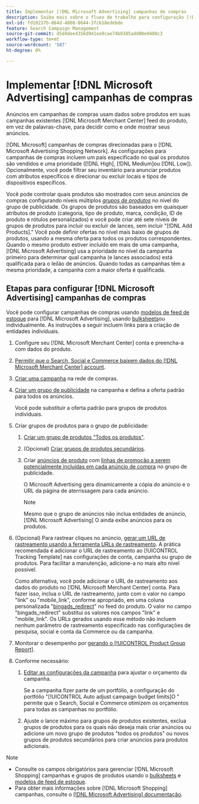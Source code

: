 ```yaml
---
title: Implementar [!DNL Microsoft Advertising] campanhas de compras
description: Saiba mais sobre o fluxo de trabalho para configuração [!DNL Microsoft Advertising] campanhas de compras.
exl-id: fd10237b-864d-4808-8644-3fcb18edebde
feature: Search Campaign Management
source-git-commit: d5d4dee4356d941ea9cae74b9385add00e0480c3
workflow-type: tm+mt
source-wordcount: '587'
ht-degree: 0%

---
```


# Implementar [!DNL Microsoft Advertising] campanhas de compras

Anúncios em campanhas de compras usam dados sobre produtos em suas campanhas existentes [!DNL Microsoft Merchant Center] feed do produto, em vez de palavras-chave, para decidir como e onde mostrar seus anúncios.

[!DNL Microsoft] campanhas de compras direcionadas para o [!DNL Microsoft Advertising Shopping Network]. As configurações para campanhas de compras incluem um país especificado no qual os produtos são vendidos e uma prioridade ([!DNL High], [!DNL Medium]ou [!DNL Low]). Opcionalmente, você pode filtrar seu inventário para anunciar produtos com atributos específicos e direcionar ou excluir locais e tipos de dispositivos específicos.

Você pode controlar quais produtos são mostrados com seus anúncios de compras configurando níveis múltiplos *[grupos de produtos](/help/search-social-commerce/campaign-management/campaigns/product-group-about.md)* no nível do grupo de publicidade. Os grupos de produtos são baseados em quaisquer atributos de produto (categoria, tipo de produto, marca, condição, ID de produto e rótulos personalizados) e você pode criar até sete níveis de grupos de produtos para incluir ou excluir de lances, sem incluir &quot;[!DNL Add Products].&quot; Você pode definir ofertas no nível mais baixo de grupos de produtos, usando a mesma oferta para todos os produtos correspondentes. Quando o mesmo produto estiver incluído em mais de uma campanha, [!DNL Microsoft Advertising] usa a prioridade no nível da campanha primeiro para determinar qual campanha (e lances associados) está qualificada para o leilão de anúncios. Quando todas as campanhas têm a mesma prioridade, a campanha com a maior oferta é qualificada.

## Etapas para configurar [!DNL Microsoft Advertising] campanhas de compras

Você pode configurar campanhas de compras usando [modelos de feed de estoque](/help/search-social-commerce/campaign-management/inventory-feeds/inventory-feeds-about.md) para [!DNL Microsoft Advertising], usando [bulksheets](/help/search-social-commerce/campaign-management/bulksheets/bulksheet-about.md)ou individualmente. As instruções a seguir incluem links para a criação de entidades individuais.

1. Configure seu [!DNL Microsoft Merchant Center] conta e preencha-a com dados do produto.

1. [Permitir que o Search, Social e Commerce baixem dados do [!DNL Microsoft Merchant Center] account](/help/search-social-commerce/campaign-management/accounts/merchant-account-manage.md).

1. [Criar uma campanha](/help/search-social-commerce/campaign-management/campaigns/campaign-manage.md) na rede de compras.

1. [Criar um grupo de publicidade](/help/search-social-commerce/campaign-management/campaigns/ad-group-manage.md) na campanha e defina a oferta padrão para todos os anúncios.

   Você pode substituir a oferta padrão para grupos de produtos individuais.

1. Criar grupos de produtos para o grupo de publicidade:

   1. [Criar um grupo de produtos &quot;Todos os produtos&quot;](/help/search-social-commerce/campaign-management/campaigns/product-group-manage.md).

   1. (Opcional) [Criar grupos de produtos secundários](/help/search-social-commerce/campaign-management/campaigns/product-group-manage.md).

   1. Criar [anúncios de produto](/help/search-social-commerce/campaign-management/campaigns/ad-manage.md) com [linhas de promoção a serem potencialmente incluídas em cada anúncio de compra](/help/search-social-commerce/campaign-management/campaigns/product-group-settings-microsoft.md) no grupo de publicidade.

      O Microsoft Advertising gera dinamicamente a cópia do anúncio e o URL da página de aterrissagem para cada anúncio.

      >[!NOTE]
      >
      >Mesmo que o grupo de anúncios não inclua entidades de anúncio, [!DNL Microsoft Advertising] O ainda exibe anúncios para os produtos.

1. (Opcional) Para rastrear cliques no anúncio, [gerar um URL de rastreamento usando a ferramenta URLs de rastreamento](/help/search-social-commerce/tools/click-tracking-url-generate.md). A prática recomendada é adicionar o URL de rastreamento ao [!UICONTROL Tracking Template] nas configurações de conta, campanha ou grupo de produtos. Para facilitar a manutenção, adicione-a no mais alto nível possível.

   Como alternativa, você pode adicionar o URL de rastreamento aos dados do produto no [!DNL Microsoft Merchant Center] conta. Para fazer isso, inclua o URL de rastreamento, junto com o valor no campo &quot;link&quot; ou &quot;mobile_link&quot;, conforme apropriado, em uma coluna personalizada &quot;[bingads_redirect](https://help.ads.microsoft.com/#apex/3/en/51084)&quot; no feed do produto. O valor no campo &quot;bingads_redirect&quot; substitui os valores nos campos &quot;link&quot; e &quot;mobile_link&quot;. Os URLs gerados usando esse método não incluem nenhum parâmetro de rastreamento especificado nas configurações de pesquisa, social e conta da Commerce ou da campanha.

1. Monitorar o desempenho por [gerando o [!UICONTROL Product Group Report]](/help/search-social-commerce/reports/management/basic-advanced/basic-advanced-report-generate.md).

1. Conforme necessário:

   1. [Editar as configurações da campanha](/help/search-social-commerce/campaign-management/campaigns/campaign-manage.md) para ajustar o orçamento da campanha.

      Se a campanha fizer parte de um portfólio, a configuração do portfólio &quot;[!UICONTROL Auto adjust campaign budget limits]O &quot; permite que o Search, Social e Commerce otimizem os orçamentos para todas as campanhas no portfólio.

   1. Ajuste o lance máximo para grupos de produtos existentes, exclua grupos de produtos para os quais não deseja mais criar anúncios ou adicione um novo grupo de produtos &quot;todos os produtos&quot; ou novos grupos de produtos secundários para criar anúncios para produtos adicionais.

>[!NOTE]
>
>* Consulte os campos obrigatórios para gerenciar [!DNL Microsoft Shopping] campanhas e grupos de produtos usando o [bulksheets](/help/search-social-commerce/campaign-management/bulksheets/bulksheet-data-formats/bulksheet-data-microsoft.md) e [modelos de feed de estoque](/help/search-social-commerce/campaign-management/inventory-feeds/ad-templates/template-microsoft-shopping.md).
>* Para obter mais informações sobre [!DNL Microsoft Shopping] campanhas, consulte o [[!DNL Microsoft Advertising] documentação](https://help.ads.microsoft.com/#apex/3/en/50903).
